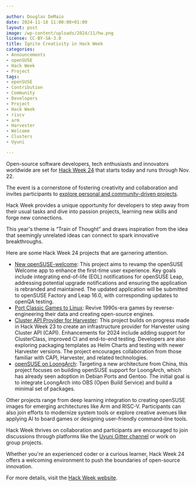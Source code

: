 ```yaml
---

author: Douglas DeMaio
date: 2024-11-18 11:00:00+01:00
layout: post
image: /wp-content/uploads/2024/11/hw.png
license: CC-BY-SA-3.0
title: Ignite Creativity in Hack Week
categories:
- Announcements
- openSUSE
- Hack Week
- Project
tags:
- openSUSE
- Contribution
- Community
- Developers
- Project
- Hack Week
- riscv
- arm
- Harvester
- Welcome
- Clusters
- Uyuni

---
```


Open-source software developers, tech enthusiasts and innovators worldwide are set for [Hack Week 24](https://hackweek.opensuse.org/) that starts today and runs through Nov. 22. 

The event is a cornerstone of fostering creativity and collaboration and invites participants to [explore personal and community-driven projects](https://hackweek.opensuse.org/24/projects/popular?page_size=10). 

Hack Week provides a unique opportunity for developers to step away from their usual tasks and dive into passion projects, learning new skills and forge new connections.

This year's theme is “Train of Thought” and draws inspiration from the idea that seemingly unrelated ideas can connect to spark innovative breakthroughs.

Here are some Hack Week 24 projects that are garnering attention. 
- [New openSUSE-welcome](https://hackweek.opensuse.org/24/projects/opensuse-welcome): This project aims to revamp the openSUSE Welcome app to enhance the first-time user experience. Key goals include integrating end-of-life (EOL) notifications for openSUSE Leap, addressing potential upgrade notifications and ensuring the application is rebranded and maintained. The updated application will be submitted to openSUSE Factory and Leap 16.0, with corresponding updates to openQA testing.
- [Port Classic Games to Linux](https://hackweek.opensuse.org/24/projects/port-some-classic-game-to-linux): Revive 1990s-era games by reverse-engineering their data and creating open-source engines.
- [Cluster API Provider for Harvester](https://hackweek.opensuse.org/24/projects/cluster-api-provider-for-harvester): This project builds on progress made in Hack Week 23 to create an infrastructure provider for Harvester using Cluster API (CAPI). Enhancements for 2024 include adding support for ClusterClass, improved CI and end-to-end testing. Developers are also exploring packaging templates as Helm Charts and testing with newer Harvester versions. The project encourages collaboration from those familiar with CAPI, Harvester, and related technologies.
- [openSUSE on LoongArch](https://hackweek.opensuse.org/24/projects/bootstrap-opensuse-on-loongarch): Targeting a new architecture from China, this project focuses on building openSUSE support for LoongArch, which has already seen adoption in Debian Ports and Gentoo. The initial goal is to integrate LoongArch into OBS (Open Build Service) and build a minimal set of packages.

Other projects range from deep learning integration to creating openSUSE images for emerging architectures like Arm and RISC-V. Participants can also join efforts to modernize system tools or explore creative avenues like applying AI to board games or designing user-friendly command-line tools.

Hack Week thrives on collaboration and participants are encouraged to join discussions through platforms like the [Uyuni Gitter channel](https://gitter.im/uyuni-project/hackweek) or work on group projects. 

Whether you're an experienced coder or a curious learner, Hack Week 24 offers a welcoming environment to push the boundaries of open-source innovation. 

For more details, visit the [Hack Week website](https://hackweek.opensuse.org/).

<meta name="openSUSE, Open Source, development, project, hack week, SUSE, riscv, arm, loongarch, harvester, welcome, clusters, uyuni" content="HTML,CSS,XML,JavaScript">

